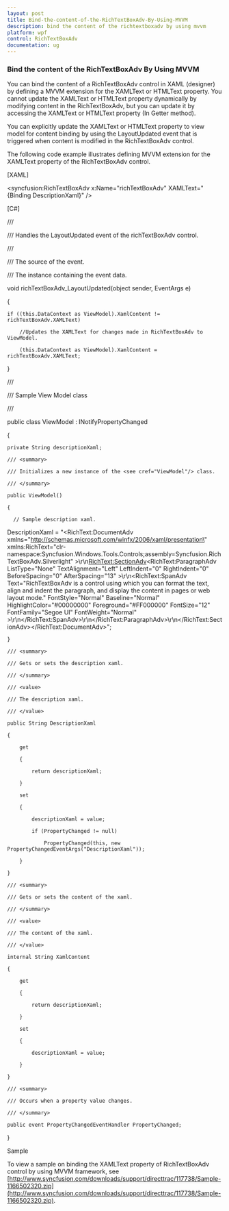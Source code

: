 ```yaml
---
layout: post
title: Bind-the-content-of-the-RichTextBoxAdv-By-Using-MVVM
description: bind the content of the richtextboxadv by using mvvm
platform: wpf
control: RichTextBoxAdv
documentation: ug
---
```


### Bind the content of the RichTextBoxAdv By Using MVVM

You can bind the content of a RichTextBoxAdv control in XAML (designer) by defining a MVVM extension for the XAMLText or HTMLText property. You cannot update the XAMLText or HTMLText property dynamically by modifying content in the RichTextBoxAdv, but you can update it by accessing the XAMLText or HTMLText property (In Getter method).

You can explicitly update the XAMLText or HTMLText property to view model for content binding by using the LayoutUpdated event that is triggered when content is modified in the RichTextBoxAdv control.

The following code example illustrates defining MVVM extension for the XAMLText property of the RichTextBoxAdv control.

[XAML]



<syncfusion:RichTextBoxAdv x:Name="richTextBoxAdv" XAMLText="{Binding DescriptionXaml}" />





[C#]



/// <summary>

/// Handles the LayoutUpdated event of the richTextBoxAdv control.

/// </summary>

/// <param name="sender">The source of the event.</param>

/// <param name="e">The <see cref="EventArgs"/> instance containing the event data.</param>

void richTextBoxAdv_LayoutUpdated(object sender, EventArgs e)

{

    if ((this.DataContext as ViewModel).XamlContent != richTextBoxAdv.XAMLText)

        //Updates the XAMLText for changes made in RichTextBoxAdv to ViewModel.

        (this.DataContext as ViewModel).XamlContent = richTextBoxAdv.XAMLText;

}

/// <summary>

/// Sample View Model class

/// </summary>

public class ViewModel : INotifyPropertyChanged

{

    private String descriptionXaml;

    /// <summary>

    /// Initializes a new instance of the <see cref="ViewModel"/> class.

    /// </summary>

    public ViewModel()

    {

      // Sample description xaml.

DescriptionXaml = "<RichText:DocumentAdv xmlns=\"http://schemas.microsoft.com/winfx/2006/xaml/presentation\" xmlns:RichText=\"clr-namespace:Syncfusion.Windows.Tools.Controls;assembly=Syncfusion.RichTextBoxAdv.Silverlight\" >\r\n<RichText:SectionAdv><RichText:ParagraphAdv ListType=\"None\" TextAlignment=\"Left\" LeftIndent=\"0\" RightIndent=\"0\" BeforeSpacing=\"0\" AfterSpacing=\"13\" >\r\n<RichText:SpanAdv Text=\"RichTextBoxAdv is a control using which you can format the text, align and indent the paragraph, and display the content in pages or web layout mode.\" FontStyle=\"Normal\" Baseline=\"Normal\" HighlightColor=\"#00000000\" Foreground=\"#FF000000\" FontSize=\"12\" FontFamily=\"Segoe UI\" FontWeight=\"Normal\" >\r\n</RichText:SpanAdv>\r\n</RichText:ParagraphAdv>\r\n</RichText:SectionAdv></RichText:DocumentAdv>";

    }

    /// <summary>

    /// Gets or sets the description xaml.

    /// </summary>

    /// <value>

    /// The description xaml.

    /// </value>

    public String DescriptionXaml

    {

        get

        {

            return descriptionXaml;

        }

        set

        {

            descriptionXaml = value;

            if (PropertyChanged != null)

                PropertyChanged(this, new PropertyChangedEventArgs("DescriptionXaml"));

        }

    }

    /// <summary>

    /// Gets or sets the content of the xaml.

    /// </summary>

    /// <value>

    /// The content of the xaml.

    /// </value>

    internal String XamlContent

    {

        get

        {

            return descriptionXaml;

        }

        set

        {

            descriptionXaml = value;

        }

    }

    /// <summary>

    /// Occurs when a property value changes.

    /// </summary>

    public event PropertyChangedEventHandler PropertyChanged;

}



Sample

To view a sample on binding the XAMLText property of RichTextBoxAdv control by using MVVM framework, see [http://www.syncfusion.com/downloads/support/directtrac/117738/Sample-1166502320.zip](http://www.syncfusion.com/downloads/support/directtrac/117738/Sample-1166502320.zip).



